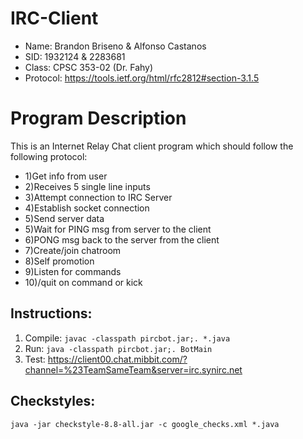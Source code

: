 # IRC-Client
* Name: Brandon Briseno & Alfonso Castanos
* SID: 1932124 & 2283681
* Class: CPSC 353-02 (Dr. Fahy)
* Protocol: https://tools.ietf.org/html/rfc2812#section-3.1.5

# Program Description
This is an Internet Relay Chat client program which should follow the following protocol:
*  1)Get info from user
*  2)Receives 5 single line inputs
*  3)Attempt connection to IRC Server
*  4)Establish socket connection
*  5)Send server data
*  5)Wait for PING msg from server to the client
*  6)PONG msg back to the server from the client
*  7)Create/join chatroom
*  8)Self promotion
*  9)Listen for commands
*  10)/quit on command or kick

## Instructions:
1) Compile: ```javac -classpath pircbot.jar;. *.java```
2) Run: ```java -classpath pircbot.jar;. BotMain```
3) Test: https://client00.chat.mibbit.com/?channel=%23TeamSameTeam&server=irc.synirc.net


## Checkstyles:
```java -jar checkstyle-8.8-all.jar -c google_checks.xml *.java```
